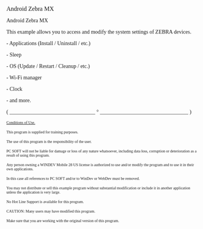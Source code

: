   
<span style="font-family:Arial sans-serif;font-size:16px;">Android Zebra MX</span>

  
<span style="font-family:Arial sans-serif;font-size:14px;">Android Zebra MX</span>

  
<span style="font-family:Arial sans-serif;font-size:14px;">This example allows you to access and modify the system settings of ZEBRA devices.</span>

  
<span style="font-family:Arial sans-serif;font-size:14px;">- Applications (Install / Uninstall / etc.)</span>

<span style="font-family:Arial sans-serif;font-size:14px;">- Sleep</span>

<span style="font-family:Arial sans-serif;font-size:14px;">- OS (Update / Restart / Cleanup / etc.)</span>

<span style="font-family:Arial sans-serif;font-size:14px;">- Wi-Fi manager</span>

<span style="font-family:Arial sans-serif;font-size:14px;">- Clock</span>

<span style="font-family:Arial sans-serif;font-size:14px;">- and more.</span>

  
  
<span style="font-family:Arial sans-serif;font-size:14px;">( \_\_\_\_\_\_\_\_\_\_\_\_\_\_\_\_\_\_\_\_\_\_\_\_\_\_\_\_\_\_\_\_ ° \_\_\_\_\_\_\_\_\_\_\_\_\_\_\_\_\_\_\_\_\_\_\_\_\_\_\_\_\_\_\_\_\_ )</span>

  
<span style="text-decoration:underline;font-family:Arial sans-serif;font-size:10px;">Conditions of Use.</span>

<span style="font-family:Arial sans-serif;font-size:10px;">This program is supplied for training purposes.</span>

<span style="font-family:Arial sans-serif;font-size:10px;">The use of this program is the responsibility of the user. </span>

<span style="font-family:Arial sans-serif;font-size:10px;">PC SOFT will not be liable for damage or loss of any nature whatsoever, including data loss, corruption or deterioration as a result of using this program.</span>

<span style="font-family:Arial sans-serif;font-size:10px;">Any person owning a WINDEV Mobile 28 US license is authorized to use and/or modify the program and to use it in their own applications. </span>

<span style="font-family:Arial sans-serif;font-size:10px;">In this case all references to PC SOFT and/or to WinDev or WebDev must be removed.</span>

<span style="font-family:Arial sans-serif;font-size:10px;">You may not distribute or sell this example program without substantial modification or include it in another application unless the application is very large.</span>

  
<span style="font-family:Arial sans-serif;font-size:10px;">No Hot Line Support is available for this program.</span>

  
<span style="font-family:Arial sans-serif;font-size:10px;">CAUTION: Many users may have modified this program. </span>

<span style="font-family:Arial sans-serif;font-size:10px;">Make sure that you are working with the original version of this program.</span>

  
  
  
  